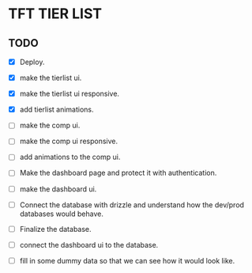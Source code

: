 # TFT TIER LIST

## TODO

- [X] Deploy.
- [X] make the tierlist ui.
- [X] make the tierlist ui responsive.
- [X] add tierlist animations.
- [ ] make the comp ui.
- [ ] make the comp ui responsive.
- [ ] add animations to the comp ui. 
- [ ] Make the dashboard page and protect it with authentication.
- [ ] make the dashboard ui.
- [ ] Connect the database with drizzle and understand how the dev/prod databases would behave.
- [ ] Finalize the database.
- [ ] connect the dashboard ui to the database.
- [ ] fill in some dummy data so that we can see how it would look like.


